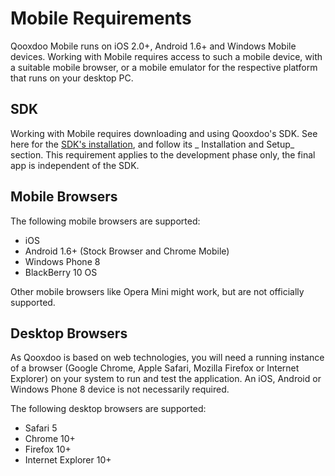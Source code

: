 # Mobile Requirements

Qooxdoo Mobile runs on iOS 2.0+, Android 1.6+ and Windows Mobile devices.
Working with Mobile requires access to such a mobile device, with a suitable
mobile browser, or a mobile emulator for the respective platform that runs on
your desktop PC.

## SDK

Working with Mobile requires downloading and using Qooxdoo's SDK. See here for
the [SDK's installation](../README.md), and follow its _ Installation and Setup_
section. This requirement applies to the development phase only, the final app
is independent of the SDK.

## Mobile Browsers

The following mobile browsers are supported:

- iOS
- Android 1.6+ (Stock Browser and Chrome Mobile)
- Windows Phone 8
- BlackBerry 10 OS

Other mobile browsers like Opera Mini might work, but are not officially
supported.

## Desktop Browsers

As Qooxdoo is based on web technologies, you will need a running instance of a
browser (Google Chrome, Apple Safari, Mozilla Firefox or Internet Explorer) on
your system to run and test the application. An iOS, Android or Windows Phone 8
device is not necessarily required.

The following desktop browsers are supported:

- Safari 5
- Chrome 10+
- Firefox 10+
- Internet Explorer 10+
